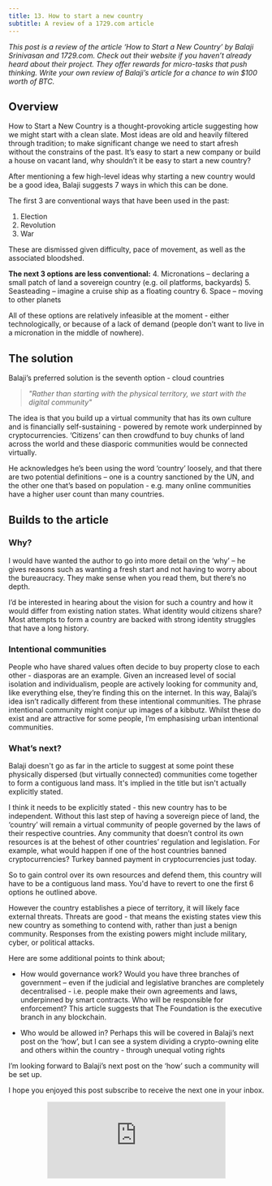 ```yaml
---
title: 13. How to start a new country
subtitle: A review of a 1729.com article
---
```


_This post is a review of the article ‘How to Start a New Country’ by Balaji Srinivasan and 1729.com. Check out their website if you haven’t already heard about their project. They offer rewards for micro-tasks that push thinking. Write your own review of Balaji’s article for a chance to win $100 worth of BTC._

## Overview
How to Start a New Country is a thought-provoking article suggesting how we might start with a clean slate. Most ideas are old and heavily filtered through tradition; to make significant change we need to start afresh without the constrains of the past. It’s easy to start a new company or build a house on vacant land, why shouldn’t it be easy to start a new country?

After mentioning a few high-level ideas why starting a new country would be a good idea, Balaji suggests 7 ways in which this can be done. 

The first 3 are conventional ways that have been used in the past:
1. Election
2. Revolution
3. War

These are dismissed given difficulty, pace of movement, as well as the associated bloodshed. 

__The next 3 options are less conventional:__
4. Micronations – declaring a small patch of land a sovereign country (e.g. oil platforms, backyards)
5. Seasteading – imagine a cruise ship as a floating country
6. Space – moving to other planets

All of these options are relatively infeasible at the moment - either technologically, or because of a lack of demand (people don’t want to live in a micronation in the middle of nowhere).

## The solution

Balaji’s preferred solution is the seventh option - cloud countries

> _"Rather than starting with the physical territory, we start with the digital community"_

The idea is that you build up a virtual community that has its own culture and is financially self-sustaining - powered by remote work underpinned by cryptocurrencies. ‘Citizens’ can then crowdfund to buy chunks of land across the world and these diasporic communities would be connected virtually.

He acknowledges he’s been using the word ‘country’ loosely, and that there are two potential definitions – one is a country sanctioned by the UN, and the other one that’s based on population - e.g. many online communities have a higher user count than many countries.

## Builds to the article

### Why?

I would have wanted the author to go into more detail on the ‘why’ – he gives reasons such as wanting a fresh start and not having to worry about the bureaucracy. They make sense when you read them, but there’s no depth. 

I’d be interested in hearing about the vision for such a country and how it would differ from existing nation states. What identity would citizens share? Most attempts to form a country are backed with strong identity struggles that have a long history.

### Intentional communities

People who have shared values often decide to buy property close to each other - diasporas are an example. Given an increased level of social isolation and individualism, people are actively looking for community and, like everything else, they’re finding this on the internet. In this way, Balaji’s idea isn’t radically different from these intentional communities. The phrase intentional community might conjur up images of a kibbutz. Whilst these do exist and are attractive for some people, I’m emphasising urban intentional communities. 

### What’s next?

Balaji doesn't go as far in the article to suggest at some point these physically dispersed (but virtually connected) communities come together to form a contiguous land mass. It's implied in the title but isn't actually explicitly stated.

I think it needs to be explicitly stated - this new country has to be independent. Without this last step of having a sovereign piece of land, the ‘country’ will remain a virtual community of people governed by the laws of their respective countries. Any community that doesn’t control its own resources is at the behest of other countries’ regulation and legislation. For example, what would happen if one of the host countries banned cryptocurrencies? Turkey banned payment in cryptocurrencies just today.

So to gain control over its own resources and defend them, this country will have to be a contiguous land mass. You'd have to revert to one the first 6 options he outlined above.

However the country establishes a piece of territory, it will likely face external threats. Threats are good - that means the existing states view this new country as something to contend with, rather than just a benign community. Responses from the existing powers might include military, cyber, or political attacks.

Here are some additional points to think about;

- How would governance work? Would you have three branches of government – even if the judicial and legislative branches are completely decentralised - i.e. people make their own agreements and laws, underpinned by smart contracts. Who will be responsible for enforcement? This article suggests that The Foundation is the executive branch in any blockchain. 

- Who would be allowed in? Perhaps this will be covered in Balaji’s next post on the ‘how’, but I can see a system dividing a crypto-owning elite and others within the country - through unequal voting rights

I’m looking forward to Balaji’s next post on the ‘how’ such a community will be set up. 

I hope you enjoyed this post subscribe to receive the next one in your inbox. 

<div
  style="text-align:center;width:100%;">
<iframe src="https://taariq.substack.com/embed" width="350" height="150" style="border:1px solid #EEE; background:white; margin: 0 auto; dislay: block;" frameborder="0" scrolling="no"></iframe>

</div>
